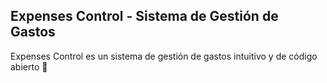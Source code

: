 ## Expenses Control - Sistema de Gestión de Gastos
Expenses Control es un sistema de gestión de gastos intuitivo y de código abierto 💸
